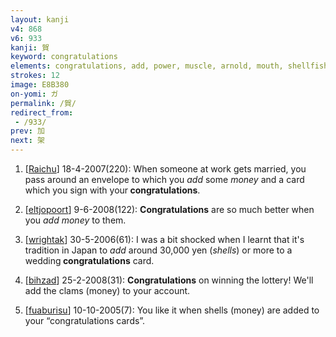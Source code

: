 ```yaml
---
layout: kanji
v4: 868
v6: 933
kanji: 賀
keyword: congratulations
elements: congratulations, add, power, muscle, arnold, mouth, shellfish, clam, oyster, eye, animal legs, eight
strokes: 12
image: E8B380
on-yomi: ガ
permalink: /賀/
redirect_from:
 - /933/
prev: 加
next: 架
---
```


1) [<a href="http://kanji.koohii.com/profile/Raichu">Raichu</a>] 18-4-2007(220): When someone at work gets married, you pass around an envelope to which you <em>add</em> some <em>money</em> and a card which you sign with your<strong> congratulations</strong>.

2) [<a href="http://kanji.koohii.com/profile/eltjopoort">eltjopoort</a>] 9-6-2008(122): <strong>Congratulations</strong> are so much better when you <em>add money</em> to them.

3) [<a href="http://kanji.koohii.com/profile/wrightak">wrightak</a>] 30-5-2006(61): I was a bit shocked when I learnt that it&#039;s tradition in Japan to <em>add</em> around 30,000 yen (<em>shells</em>) or more to a wedding<strong> congratulations</strong> card.

4) [<a href="http://kanji.koohii.com/profile/bihzad">bihzad</a>] 25-2-2008(31): <strong>Congratulations</strong> on winning the lottery! We&#039;ll add the clams (money) to your account.

5) [<a href="http://kanji.koohii.com/profile/fuaburisu">fuaburisu</a>] 10-10-2005(7): You like it when shells (money) are added to your “congratulations cards”.

